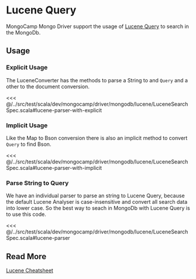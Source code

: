 # Lucene Query

MongoCamp Mongo Driver support the usage of [Lucene Query](https://lucene.apache.org/) to search in the MongoDb.

## Usage
### Explicit Usage
The LuceneConverter has the methods to parse a String to and `Query` and a other to the document conversion.

<<< @/../src/test/scala/dev/mongocamp/driver/mongodb/lucene/LuceneSearchSpec.scala#lucene-parser-with-explicit

### Implicit Usage
Like the Map to Bson conversion there is also an implicit method to convert `Query` to find Bson. 

<<< @/../src/test/scala/dev/mongocamp/driver/mongodb/lucene/LuceneSearchSpec.scala#lucene-parser-with-implicit

### Parse String to Query
We have an individual parser to parse an string to Lucene Query, because the default Lucene Analyser is case-insensitive and convert all search data into lower case. So the best way to seach in MongoDb with Lucene Query is to use this code. 

<<< @/../src/test/scala/dev/mongocamp/driver/mongodb/lucene/LuceneSearchSpec.scala#lucene-parser

## Read More
[Lucene Cheatsheet](https://www.lucenetutorial.com/lucene-query-syntax.html)